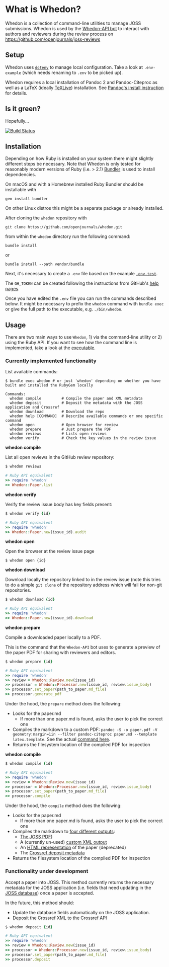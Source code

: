 # What is Whedon?

Whedon is a collection of command-line utilities to manage JOSS submissions. Whedon is used by the [Whedon-API bot](https://github.com/openjournals/whedon-api) to interact with authors and reviewers during the review process on https://github.com/openjournals/joss-reviews

## Setup

Whedon uses [`dotenv`](https://github.com/bkeepers/dotenv) to manage local configuration. Take a look at `.env-example` (which needs renaming to `.env` to be picked up).

Whedon requires a local installation of Pandoc 2 and Pandoc-Citeproc as well as a LaTeX (ideally [TeXLive](https://www.tug.org/texlive/)) installation. See [Pandoc's install instruction](http://pandoc.org/installing.html) for details.

## Is it green?

Hopefully...

[![Build Status](https://travis-ci.org/openjournals/whedon.svg?branch=master)](https://travis-ci.org/openjournals/whedon)

## Installation

Depending on how Ruby is installed on your system there might slightly different steps be necessary. Note that Whedon is only tested for reasonably modern versions of Ruby (i.e. > 2.1) [Bundler](http://bundler.io/) is used to install dependencies.

On macOS and with a Homebrew installed Ruby Bundler should be installable with

```
gem install bundler
```

On other Linux distros this might be a separate package or already installed.

After cloning the `whedon` repository with

```
git clone https://github.com/openjournals/whedon.git
```

from within the `whedon` directory run the following command:

```
bundle install
```

or

```
bundle install --path vendor/bundle
```

Next, it's necessary to create a `.env` file based on the example
[`.env.test`](https://github.com/openjournals/whedon/blob/master/.env.test).

The `GH_TOKEN` can be created following the instructions from GitHub's
[help pages](https://help.github.com/articles/creating-a-personal-access-token-for-the-command-line/).

Once you have edited the `.env` file you can run the commands described below.
It might be necessary to prefix the `whedon` command with `bundle exec` or
give the full path to the executable, e.g. `./bin/whedon`.

## Usage

There are two main ways to use `Whedon`, 1) via the command-line utility or 2) using the Ruby API. If you want to see how the command line is implemented, take a look at the [executable](https://github.com/openjournals/whedon/blob/master/bin/whedon).

### Currently implemented functionality

List available commands:

```
$ bundle exec whedon # or just 'whedon' depending on whether you have built and installed the RubyGem locally

Commands:
  whedon compile         # Compile the paper and XML metadata
  whedon deposit         # Deposit the metadata with the JOSS application and Crossref
  whedon download        # Download the repo
  whedon help [COMMAND]  # Describe available commands or one specific command
  whedon open            # Open browser for review
  whedon prepare         # Just prepare the PDF
  whedon reviews         # Lists open reviews
  whedon verify          # Check the key values in the review issue
```

**whedon compile**

List all open reviews in the GitHub review repository:

```ruby
$ whedon reviews

# Ruby API equivalent
>> require 'whedon'
>> Whedon::Paper.list
```

**whedon verify**

Verify the review issue body has key fields present:

```ruby
$ whedon verify {id}

# Ruby API equivalent
>> require 'whedon'
>> Whedon::Paper.new(issue_id).audit
```

**whedon open**

Open the browser at the review issue page

```
$ whedon open {id}
```

**whedon download**

Download locally the repository linked to in the review issue (note this tries to do a simple `git clone` of the repository address which will fail for non-git repositories.

```ruby
$ whedon download {id}

# Ruby API equivalent
>> require 'whedon'
>> Whedon::Paper.new(issue_id).download
```

**whedon prepare**

Compile a downloaded paper locally to a PDF.

This is the command that the `Whedon-API` bot uses to generate a preview of the paper PDF for sharing with reviewers and editors.

```ruby
$ whedon prepare {id}

# Ruby API equivalent
>> require 'whedon'
>> review = Whedon::Review.new(issue_id)
>> processor = Whedon::Processor.new(issue_id, review.issue_body)
>> processor.set_paper(path_to_paper.md_file)
>> processor.generate_pdf
```

Under the hood, the `prepare` method does the following:

- Looks for the paper.md
  - If more than one paper.md is found, asks the user to pick the correct one
- Compiles the markdown to a custom PDF: `pandoc -S -o paper.pdf -V geometry:margin=1in --filter pandoc-citeproc paper.md --template latex.template`. See the actual [command here](https://github.com/openjournals/whedon/blob/25f9a1307a83b6b89080d6d934a3621f6a244035/lib/whedon/processor.rb#L101-L122).
- Returns the filesystem location of the compiled PDF for inspection


**whedon compile**

```ruby
$ whedon compile {id}

# Ruby API equivalent
>> require 'whedon'
>> review = Whedon::Review.new(issue_id)
>> processor = Whedon::Processor.new(issue_id, review.issue_body)
>> processor.set_paper(path_to_paper.md_file)
>> processor.compile
```

Under the hood, the `compile` method does the following:

- Looks for the paper.md
  - If more than one paper.md is found, asks the user to pick the correct one
- Compiles the markdown to [four different outputs](https://github.com/openjournals/whedon/blob/25f9a1307a83b6b89080d6d934a3621f6a244035/lib/whedon/processor.rb#L82-L87):
  - [The JOSS PDF](https://github.com/openjournals/whedon/blob/25f9a1307a83b6b89080d6d934a3621f6a244035/lib/whedon/processor.rb#L101-L122))
  - A (currently un-used) [custom XML output](https://github.com/openjournals/whedon/blob/25f9a1307a83b6b89080d6d934a3621f6a244035/lib/whedon/processor.rb#L149-L167)
  - An [HTML representation](https://github.com/openjournals/whedon/blob/25f9a1307a83b6b89080d6d934a3621f6a244035/lib/whedon/processor.rb#L169-L206) of the paper (deprecated)
  - The [Crossref deposit metadata](https://github.com/openjournals/whedon/blob/25f9a1307a83b6b89080d6d934a3621f6a244035/lib/whedon/processor.rb#L208-L247)
- Returns the filesystem location of the compiled PDF for inspection

### Functionality under development

Accept a paper into JOSS. This method currently returns the necessary metadata for the JOSS application (i.e. fields that need updating in the [JOSS database](https://github.com/openjournals/joss/blob/ce7722c2ec6d1ff306b13f465887e9747c76b3b1/db/schema.rb#L35-L55)) once a paper is accepted.

In the future, this method should:

- Update the database fields automatically on the JOSS application.
- Deposit the Crossref XML to the Crossref API

```ruby
$ whedon deposit {id}

# Ruby API equivalent
>> require 'whedon'
>> review = Whedon::Review.new(issue_id)
>> processor = Whedon::Processor.new(issue_id, review.issue_body)
>> processor.set_paper(path_to_paper.md_file)
>> processor.deposit
```
